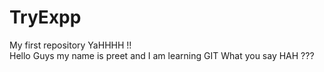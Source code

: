 # TryExpp
My first repository YaHHHH !!
<Br>
Hello Guys my name is preet and I am learning GIT What you say HAH ???
